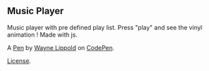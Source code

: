 Music Player
------------
Music player with pre defined play list. Press "play" and see the vinyl animation !
Made with js.

A [Pen](http://codepen.io/wlippold/pen/dOLVVK) by [Wayne Lippold](http://codepen.io/wlippold) on [CodePen](http://codepen.io/).

[License](http://codepen.io/wlippold/pen/dOLVVK/license).